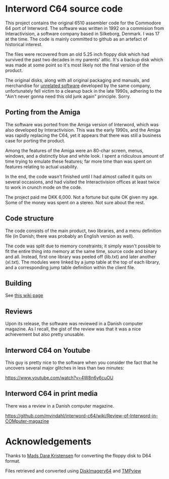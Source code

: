 # Interword C64 source code

This project contains the original 6510 assembler code for the Commodore 64 port of Interword. The software was written in 1992 on a commision from Interactivision, a software company based in Silkeborg, Denmark. I was 17 at the time. The code is mainly committed to github as an artefact of historical interest.

The files were recovered from an old 5.25 inch floppy disk which had survived the past two decades in my parents' attic. It's a backup disk which was made at some point so it's most likely not the final version of the product.

The original disks, along with all original packaging and manuals, and merchandise for [unrelated software](http://www.lemonamiga.com/games/details.php?id=1900) developed by the same company, unfortunately fell victim to a cleanup back in the late 1990s, adhering to the "Ain't never gonna need this old junk again" principle. Sorry.

## Porting from the Amiga

The software was ported from the Amiga version of Interword, which was also developed by Interactivision. This was the early 1990s, and the Amiga was rapidly replacing the C64, yet it appears that there was still a business case for porting the product.

Among the features of the Amiga were an 80-char screen, menus, windows, and a distinctly blue and white look. I spent a ridiculous amount of time trying to emulate these features; far more time than was spent on features relating to actual usability.

In the end, the code wasn't finished until I had almost called it quits on several occasions, and had visited the Interactivision offices at least twice to work in crunch mode on the code.

The project paid me DKK 6,000. Not a fortune but quite OK given my age. Some of the money was spent on a stereo. Not sure about the rest.

## Code structure

The code consists of the main product, two libraries, and a menu definition file (in Danish; there was probably an English version as well).

The code was split due to memory constraints; it simply wasn't possible to fit the entire thing into memory at the same time, source code and binary and all. Instead, first one library was peeled off (lib.txt) and later another (xl.txt). The modules were linked by a jump table at the top of each library, and a corresponding jump table definition within the client file.

## Building

See [this wiki page](https://github.com/mvindahl/interword-c64/wiki/Building-from-sources-in-VICE)

## Reviews

Upon its release, the software was reviewed in a Danish computer magazine. As I recall, the gist of the review was that it was a nice achievement but also pretty unusable.

## Interword C64 on Youtube

This guy is pretty nice to the software when you consider the fact that he uncovers several major glitches in less than two minutes:

https://www.youtube.com/watch?v=4W8n6y6cuOU

## Interword C64 in print media

There was a review in a Danish computer magazine.

https://github.com/mvindahl/interword-c64/wiki/Review-of-Interword-in-COMputer-magazine

# Acknowledgements

Thanks to [Mads Darø Kristensen](https://twitter.com/madsdk) for converting the floppy disk to D64 format.

Files retrieved and converted using [DiskImagery64](http://lallafa.de/blog/c64-projects/diskimagery64/) and [TMPview](http://style64.org/release/tmpview-v1.2-style)
